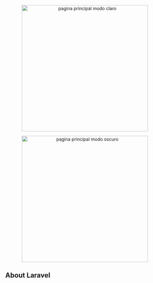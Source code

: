 <p align="center"><img src="/images/New pagina2.png" width="400" alt="pagina principal modo claro"></p>

<p align="center"><img src="/images/New pagina2.png" width="400" alt="pagina principal modo oscuro">
</p>

## About Laravel

